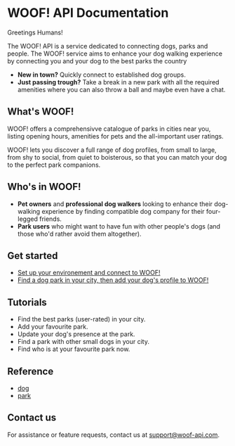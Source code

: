 # WOOF! API Documentation
Greetings Humans! 

The WOOF! API is a service dedicated to connecting dogs, parks and people.
The WOOF! service aims to enhance your dog walking experience by connecting you and your dog to the best parks the country
* **New in town?** Quickly connect to established dog groups.
* **Just passing trough?** Take a break in a new park with all the required amenities where you can also throw a ball and maybe even have a chat.

## What's WOOF!
WOOF! offers a comprehensivve catalogue of parks in cities near you, listing opening hours, amenities for pets and the all-important user ratings. 

WOOF! lets you discover a full range of dog profiles, from small to large, from shy to social, from quiet to boisterous, so that you can match your dog to the perfect park companions.

## Who's in WOOF!
* **Pet owners** and **professional dog walkers** looking to enhance their dog-walking experience by finding compatible dog company for their four-legged friends.
* **Park users** who might want to have fun with other people's dogs (and those who'd rather avoid them altogether).

## Get started
* [Set up your environement and connect to WOOF!](initial-setu.md)
* [Find a dog park in your city, then add your dog's profile to WOOF!](quick-start.md)

## Tutorials
* Find the best parks (user-rated) in your city.
* Add your favourite park.
* Update your dog's presence at the park.
* Find a park with other small dogs in your city.
* Find who is at your favourite park now.

## Reference
* [dog](dog-ref.md)
* [park](park-ref.md)

## Contact us
For assistance or feature requests, contact us at <support@woof-api.com>.

